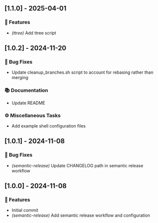 ## [1.1.0] - 2025-04-01

### 🚀 Features

- *(ttree)* Add ttree script

## [1.0.2] - 2024-11-20

### 🐛 Bug Fixes

- Update cleanup_branches.sh script to account for rebasing rather than merging

### 📚 Documentation

- Update README

### ⚙️ Miscellaneous Tasks

- Add example shell configuration files

## [1.0.1] - 2024-11-08

### 🐛 Bug Fixes

- *(semantic-release)* Update CHANGELOG path in semantic release workflow

## [1.0.0] - 2024-11-08

### 🚀 Features

- Initial commit
- *(semantic-release)* Add semantic release workflow and configuration

